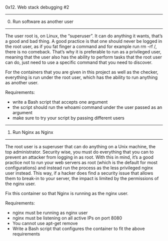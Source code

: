 0x12. Web stack debugging #2
__________________________
0. Run software as another user
-------------------------------
The user root is, on Linux, the “superuser”. It can do anything it wants, that’s a good and bad thing. A good practice is that one should never be logged in the root user, as if you fat finger a command and for example run rm -rf /, there is no comeback. That’s why it is preferable to run as a privileged user, meaning that the user also has the ability to perform tasks that the root user can do, just need to use a specific command that you need to discover.

For the containers that you are given in this project as well as the checker, everything is run under the root user, which has the ability to run anything as another user.

Requirements:

 - write a Bash script that accepts one argument
 - the script should run the whoami command under the user passed as an argument
 - make sure to try your script by passing different users

______________________________
1. Run Nginx as Nginx
---------------------
The root user is a superuser that can do anything on a Unix machine, the top administrator. Security wise, you must do everything that you can to prevent an attacker from logging in as root. With this in mind, it’s a good practice not to run your web servers as root (which is the default for most configurations) and instead run the process as the less privileged nginx user instead. This way, if a hacker does find a security issue that allows them to break-in to your server, the impact is limited by the permissions of the nginx user.

Fix this container so that Nginx is running as the nginx user.

Requirements:

 - nginx must be running as nginx user
 - nginx must be listening on all active IPs on port 8080
 - You cannot use apt-get remove
 - Write a Bash script that configures the container to fit the above requirements
